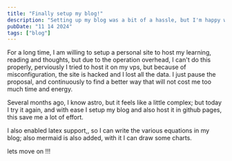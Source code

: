 ```yaml
---
title: "Finally setup my blog!"
description: "Setting up my blog was a bit of a hassle, but I'm happy with the result. I can't wait to start writing!"
pubDate: "11 14 2024"
tags: ["blog"]
---
```


For a long time, I am willing to setup a personal site to host my learning, reading and thoughts, but due to the operation overhead, I can't do this properly, perviously I tried to host it on my vps, but because of misconfiguration, the site is hacked and I lost all the data. I just pause the proposal, and continuously to find a better way that will not cost me too much time and energy.


Several months ago, I know astro, but it feels like a little complex; but today I try it again, and with ease I setup my blog and also host it in github pages, this save me a lot of effort.


I also enabled latex support,, so I can write the various equations in my blog; also mermaid is also added, with it I can draw some charts.


lets move on !!!